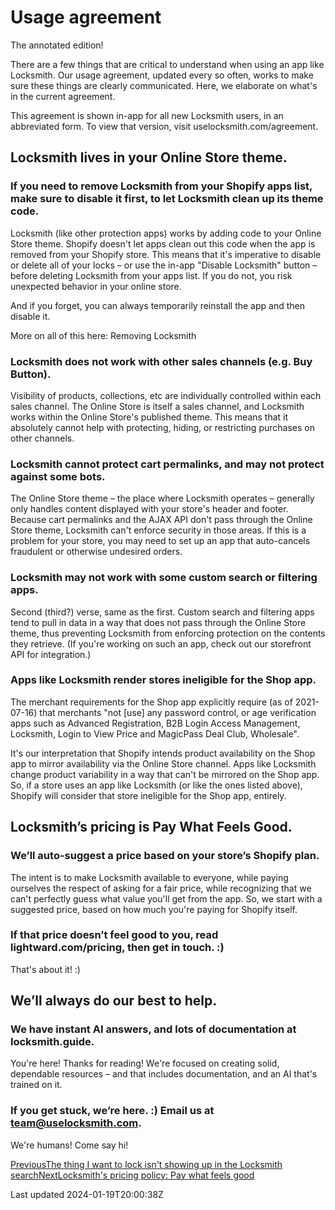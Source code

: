 # Usage agreement

The annotated edition!

There are a few things that are critical to understand when using an app like Locksmith. Our usage agreement, updated every so often, works to make sure these things are clearly communicated. Here, we elaborate on what's in the current agreement.

This agreement is shown in-app for all new Locksmith users, in an abbreviated form. To view that version, visit uselocksmith.com/agreement.

## Locksmith lives in your Online Store theme.

### If you need to remove Locksmith from your Shopify apps list, make sure to disable it first, to let Locksmith clean up its theme code.

Locksmith (like other protection apps) works by adding code to your Online Store theme. Shopify doesn't let apps clean out this code when the app is removed from your Shopify store. This means that it's imperative to disable or delete all of your locks – or use the in-app "Disable Locksmith" button – before deleting Locksmith from your apps list. If you do not, you risk unexpected behavior in your online store.

And if you forget, you can always temporarily reinstall the app and then disable it.

More on all of this here: Removing Locksmith

### Locksmith does not work with other sales channels (e.g. Buy Button).

Visibility of products, collections, etc are individually controlled within each sales channel. The Online Store is itself a sales channel, and Locksmith works within the Online Store's published theme. This means that it absolutely cannot help with protecting, hiding, or restricting purchases on other channels.

### Locksmith cannot protect cart permalinks, and may not protect against some bots.

The Online Store theme – the place where Locksmith operates – generally only handles content displayed with your store's header and footer. Because cart permalinks and the AJAX API don't pass through the Online Store theme, Locksmith can't enforce security in those areas. If this is a problem for your store, you may need to set up an app that auto-cancels fraudulent or otherwise undesired orders.

### Locksmith may not work with some custom search or filtering apps.

Second (third?) verse, same as the first. Custom search and filtering apps tend to pull in data in a way that does not pass through the Online Store theme, thus preventing Locksmith from enforcing protection on the contents they retrieve. (If you're working on such an app, check out our storefront API for integration.)

### Apps like Locksmith render stores ineligible for the Shop app.

The merchant requirements for the Shop app explicitly require (as of 2021-07-16) that merchants "not [use] any password control, or age verification apps such as Advanced Registration, B2B Login Access Management, Locksmith, Login to View Price and MagicPass Deal Club, Wholesale".

It's our interpretation that Shopify intends product availability on the Shop app to mirror availability via the Online Store channel. Apps like Locksmith change product variability in a way that can't be mirrored on the Shop app. So, if a store uses an app like Locksmith (or like the ones listed above), Shopify will consider that store ineligible for the Shop app, entirely.

## Locksmith’s pricing is Pay What Feels Good.

### We’ll auto-suggest a price based on your store’s Shopify plan.

The intent is to make Locksmith available to everyone, while paying ourselves the respect of asking for a fair price, while recognizing that we can't perfectly guess what value you'll get from the app. So, we start with a suggested price, based on how much you're paying for Shopify itself.

### If that price doesn’t feel good to you, read lightward.com/pricing, then get in touch. :)

That's about it! :)

## We’ll always do our best to help.

### We have instant AI answers, and lots of documentation at locksmith.guide.

You're here! Thanks for reading! We're focused on creating solid, dependable resources – and that includes documentation, and an AI that's trained on it.

### If you get stuck, we’re here. :) Email us at team@uselocksmith.com.

We're humans! Come say hi!

[PreviousThe thing I want to lock isn't showing up in the Locksmith search](/faqs/more/the-thing-i-want-to-lock-isnt-showing-up-in-the-locksmith-search)[NextLocksmith's pricing policy: Pay what feels good](/policies/pricing)

Last updated 2024-01-19T20:00:38Z